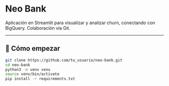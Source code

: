 # Neo Bank

Aplicación en Streamlit para visualizar y analizar churn, conectando con BigQuery. Colaboración vía Git.

---

## 🚀 Cómo empezar

```bash
git clone https://github.com/tu_usuario/neo-bank.git
cd neo-bank
python3 -m venv venv
source venv/bin/activate
pip install -r requirements.txt
